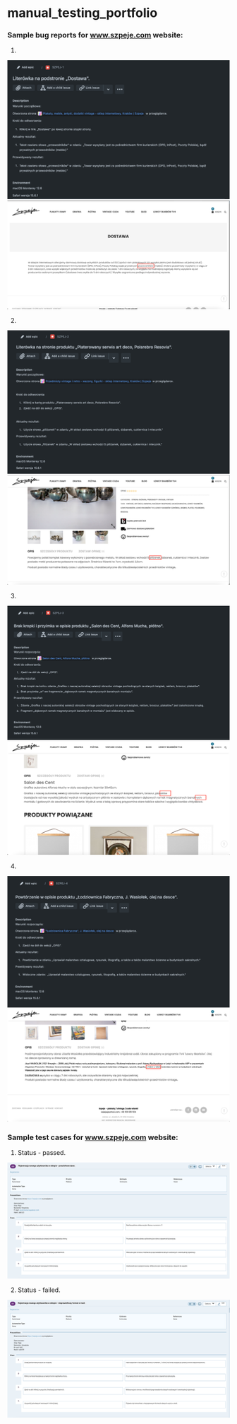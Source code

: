 # manual_testing_portfolio



### Sample bug reports for www.szpeje.com website:


1. 
![First bug](SZPEJ-1.png)
![SZPEJ-1 attachment.png](https://github.com/spookTacularLDN43/manual_testing_portfolio/blob/7f72485c2db2650dafb76643b1040232daf79cf5/SZPEJ-1%20attachment.png)


2.
![Second bug](https://github.com/spookTacularLDN43/manual_testing_portfolio/blob/17b76b00b4640efb1dc9e8cf29796f1cc534fce4/SZPEJ-2.png)
![SZPEJ-2 attachment.png](https://github.com/spookTacularLDN43/manual_testing_portfolio/blob/7f72485c2db2650dafb76643b1040232daf79cf5/SZPEJ-2%20attachment.png)


3.
![Third bug](https://github.com/spookTacularLDN43/manual_testing_portfolio/blob/814c219079c066fc76c9c64c14ea1a7668b382e9/SZPEJ-3.png)
![SZPEJ-3 attachment.png](https://github.com/spookTacularLDN43/manual_testing_portfolio/blob/b6adda0b70cd6c800642b4520b201cefdcce1cf5/SZPEJ-3%20attachment.png)


4.
![Fourth bug](https://github.com/spookTacularLDN43/manual_testing_portfolio/blob/813581160dd2ae5bac0b215304e516e628283055/SZPEJ-4.png)
![SZPEJ-4 attachment.png](https://github.com/spookTacularLDN43/manual_testing_portfolio/blob/04ffec49a2db2c236b4beefa8200149d9059f4ff/SZPEJ-4%20attachment.png)


### Sample test cases for www.szpeje.com website:

1. Status - passed.

![First registration test case](https://github.com/spookTacularLDN43/manual_testing_portfolio/blob/965831c9621a0b410350833c49a07a7e16f8cdb8/Registration%20test%20case%20C10.png)

2. Status - failed. 

![Second registration test case](https://github.com/spookTacularLDN43/manual_testing_portfolio/blob/0501f8da9333d3e09d27f201806824b5b7970e5a/Registration%20test%20case%20C11.png)



